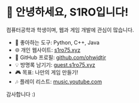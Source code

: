 # 👋 안녕하세요, S1RO입니다!

컴퓨터공학과 학생이며, 웹과 게임 개발에 관심이 많습니다.

- 🔧 좋아하는 도구: Python, C++, Java
- 🌐 개인 웹사이트: [s1ro75.xyz](https://s1ro75.xyz)
- 🐙 GitHub 프로필: [github.com/ohwjdtjr](https://github.com/ohwjdtjr)
- 💡 방명록 남기기: [guest.s1ro75.xyz](https://guest.s1ro75.xyz)
- 🎮 목표: 나만의 게임 만들기!
- 🎶 플레이 리스트: [music.youtube.com](https://music.youtube.com/playlist?list=PLeIV1ZFm0eHdH4K5CqugRrFRn1OVCaxK2&si=lZy6yVVJMp7DcHCJ)

감사합니다 :)
